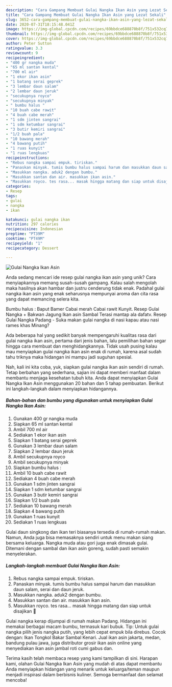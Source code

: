 ```yaml
---
description: "Cara Gampang Membuat Gulai Nangka Ikan Asin yang Lezat Sekali"
title: "Cara Gampang Membuat Gulai Nangka Ikan Asin yang Lezat Sekali"
slug: 3652-cara-gampang-membuat-gulai-nangka-ikan-asin-yang-lezat-sekali
date: 2020-07-31T18:15:48.041Z
image: https://img-global.cpcdn.com/recipes/69bbdce688870b8f/751x532cq70/gulai-nangka-ikan-asin-foto-resep-utama.jpg
thumbnail: https://img-global.cpcdn.com/recipes/69bbdce688870b8f/751x532cq70/gulai-nangka-ikan-asin-foto-resep-utama.jpg
cover: https://img-global.cpcdn.com/recipes/69bbdce688870b8f/751x532cq70/gulai-nangka-ikan-asin-foto-resep-utama.jpg
author: Peter Sutton
ratingvalue: 3.3
reviewcount: 9
recipeingredient:
- "400 gr nangka muda"
- "65 ml santan kental"
- "700 ml air"
- "1 ekor ikan asin"
- "1 batang serai geprek"
- "3 lembar daun salam"
- "2 lembar daun jeruk"
- "secukupnya royco"
- "secukupnya minyak"
- " bumbu halus "
- "10 buah cabe rawit"
- "4 buah cabe merah"
- "1 sdm jinten sangrai"
- "1 sdm ketumbar sangrai"
- "3 butir kemiri sangrai"
- "1/2 buah pala"
- "10 bawang merah"
- "4 bawang putih"
- "1 ruas kunyit"
- "1 ruas lengkuas"
recipeinstructions:
- "Rebus nangka sampai empuk. tiriskan."
- "Panaskan minyak. tumis bumbu halus sampai harum dan masukkan daun salam, serai dan daun jeruk."
- "Masukkan nangka. aduk2 dengan bumbu."
- "Masukkan santan dan air. masukkan ikan asin."
- "Masukkan royco. tes rasa... masak hingga matang dan siap untuk disajikan 💛"
categories:
- Resep
tags:
- gulai
- nangka
- ikan

katakunci: gulai nangka ikan 
nutrition: 297 calories
recipecuisine: Indonesian
preptime: "PT39M"
cooktime: "PT49M"
recipeyield: "1"
recipecategory: Dessert

---
```



![Gulai Nangka Ikan Asin](https://img-global.cpcdn.com/recipes/69bbdce688870b8f/751x532cq70/gulai-nangka-ikan-asin-foto-resep-utama.jpg)

Anda sedang mencari ide resep gulai nangka ikan asin yang unik? Cara menyiapkannya memang susah-susah gampang. Kalau salah mengolah maka hasilnya akan hambar dan justru cenderung tidak enak. Padahal gulai nangka ikan asin yang enak seharusnya mempunyai aroma dan cita rasa yang dapat memancing selera kita.

Bumbu halus : Baput Bamer Cabai merah Cabai rawit Kunyit. Resep Gulai Nangka + Bakwan Jagung Ikan asin Sambal Terasi mantap ala dafatv. Resep Gulai Nangka Padang - Suka makan gulai nangka di nasi kapau atau nasi rames khas Minang?

Ada beberapa hal yang sedikit banyak mempengaruhi kualitas rasa dari gulai nangka ikan asin, pertama dari jenis bahan, lalu pemilihan bahan segar hingga cara membuat dan menghidangkannya. Tidak usah pusing kalau mau menyiapkan gulai nangka ikan asin enak di rumah, karena asal sudah tahu triknya maka hidangan ini mampu jadi suguhan spesial.


Nah, kali ini kita coba, yuk, siapkan gulai nangka ikan asin sendiri di rumah. Tetap berbahan yang sederhana, sajian ini dapat memberi manfaat dalam membantu menjaga kesehatan tubuh kita. Anda dapat menyiapkan Gulai Nangka Ikan Asin menggunakan 20 bahan dan 5 tahap pembuatan. Berikut ini langkah-langkah dalam menyiapkan hidangannya.

<!--inarticleads1-->

##### Bahan-bahan dan bumbu yang digunakan untuk menyiapkan Gulai Nangka Ikan Asin:

1. Gunakan 400 gr nangka muda
1. Siapkan 65 ml santan kental
1. Ambil 700 ml air
1. Sediakan 1 ekor ikan asin
1. Siapkan 1 batang serai geprek
1. Gunakan 3 lembar daun salam
1. Siapkan 2 lembar daun jeruk
1. Ambil secukupnya royco
1. Ambil secukupnya minyak
1. Siapkan  bumbu halus :
1. Ambil 10 buah cabe rawit
1. Sediakan 4 buah cabe merah
1. Gunakan 1 sdm jinten sangrai
1. Siapkan 1 sdm ketumbar sangrai
1. Gunakan 3 butir kemiri sangrai
1. Siapkan 1/2 buah pala
1. Sediakan 10 bawang merah
1. Siapkan 4 bawang putih
1. Gunakan 1 ruas kunyit
1. Sediakan 1 ruas lengkuas


Gulai daun singkong dan ikan teri biasanya tersedia di rumah-rumah makan. Namun, Anda juga bisa memasaknya sendiri untuk menu makan siang bersama keluarga. Nangka muda atau gori juga enak dimasak gulai. Ditemani dengan sambal dan ikan asin goreng, sudah pasti semakin menyelerakan. 

<!--inarticleads2-->

##### Langkah-langkah membuat Gulai Nangka Ikan Asin:

1. Rebus nangka sampai empuk. tiriskan.
1. Panaskan minyak. tumis bumbu halus sampai harum dan masukkan daun salam, serai dan daun jeruk.
1. Masukkan nangka. aduk2 dengan bumbu.
1. Masukkan santan dan air. masukkan ikan asin.
1. Masukkan royco. tes rasa... masak hingga matang dan siap untuk disajikan 💛


Gulai nangka kerap dijumpai di rumah makan Padang. Hidangan ini memakai berbagai macam bumbu, termasuk kari bubuk. Tip: Untuk gulai nangka pilih jenis nangka putih, yang lebih cepat empuk bila direbus. Cocok dengan: Ikan Tongkol Bakar Sambal Kenari. Jual ikan asin jakarta, medan, bandung pulau jawa, juga distributor grosir ikan asin online yang menyediakan ikan asin jambal roti cumi gabus dan. 

Terima kasih telah membaca resep yang kami tampilkan di sini. Harapan kami, olahan Gulai Nangka Ikan Asin yang mudah di atas dapat membantu Anda menyiapkan hidangan yang menarik untuk keluarga/teman maupun menjadi inspirasi dalam berbisnis kuliner. Semoga bermanfaat dan selamat mencoba!
